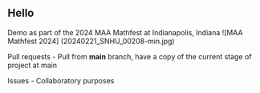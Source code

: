 ## Hello
Demo as part of the 2024 MAA Mathfest at Indianapolis, Indiana ![MAA Mathfest 2024] (20240221_SNHU_00208-min.jpg)

Pull requests - Pull from **main** branch, have a copy of the current stage of project at main

Issues - Collaboratory purposes

